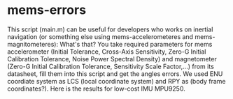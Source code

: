 # mems-errors
This script (main.m) can be useful for developers who works on inertial navigation (or something else using  mems-accelerometeres and mems-magnitometeres):
What's that?
You take required parameters for mems accelerometer (Initial Tolerance, Cross-Axis Sensitivity, Zero-G Initial Calibration Tolerance, Noise Power Spectral Density) and magnetometer (Zero-G Initial Calibration Tolerance, Sensitivity Scale Factor,...) from its datasheet, fill them into this script and get the angles errors.
We used ENU coordiate system as LCS (local coordinate system) and RPY as (body frame coordinates?).
Here is the results for low-cost IMU MPU9250. 

